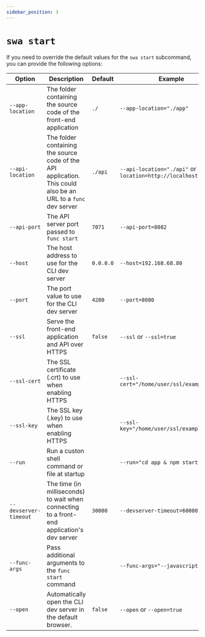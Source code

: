 ```yaml
---
sidebar_position: 3
---
```


# `swa start`

If you need to override the default values for the `swa start` subcommand, you can provide the following options:

| Option                | Description                                                                                                    | Default   | Example                                                            |
| --------------------- | -------------------------------------------------------------------------------------------------------------- | --------- | ------------------------------------------------------------------ |
| `--app-location`      | The folder containing the source code of the front-end application                                             | `./`      | `--app-location="./app"`                                           |
| `--api-location`      | The folder containing the source code of the API application. This could also be an URL to a `func` dev server | `./api`   | `--api-location="./api"` or `--api-location=http://localhost:8083` |
| `--api-port`          | The API server port passed to `func start`                                                                     | `7071`    | `--api-port=8082`                                                  |
| `--host`              | The host address to use for the CLI dev server                                                                 | `0.0.0.0` | `--host=192.168.68.80`                                             |
| `--port`              | The port value to use for the CLI dev server                                                                   | `4280`    | `--port=8080`                                                      |
| `--ssl`               | Serve the front-end application and API over HTTPS                                                             | `false`   | `--ssl` or `--ssl=true`                                            |
| `--ssl-cert`          | The SSL certificate (.crt) to use when enabling HTTPS                                                          |           | `--ssl-cert="/home/user/ssl/example.crt"`                          |
| `--ssl-key`           | The SSL key (.key) to use when enabling HTTPS                                                                  |           | `--ssl-key="/home/user/ssl/example.key"`                           |
| `--run`               | Run a custon shell command or file at startup                                                                  |           | `--run="cd app & npm start"`                                       |
| `--devserver-timeout` | The time (in milliseconds) to wait when connecting to a front-end application's dev server                     | `30000`   | `--devserver-timeout=60000`                                        |
| `--func-args`         | Pass additional arguments to the `func start` command                                                          |           | `--func-args="--javascript"`                                       |
| `--open`              | Automatically open the CLI dev server in the default browser.                                                  | `false`   | `--open` or `--open=true`                                          |
